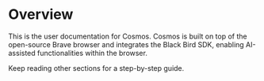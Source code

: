 # Overview
This is the user documentation for Cosmos. Cosmos is built on top of the open-source Brave browser and integrates the Black Bird SDK, enabling AI-assisted functionalities within the browser.

Keep reading other sections for a step-by-step guide.